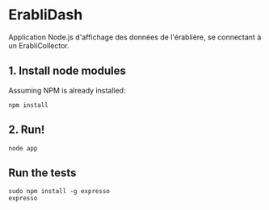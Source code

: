 # ErabliDash

Application Node.js d'affichage des données de l'érablière, se connectant à un ErabliCollector.

## 1. Install node modules

Assuming NPM is already installed:

    npm install

## 2. Run!

    node app

## Run the tests

    sudo npm install -g expresso
    expresso
